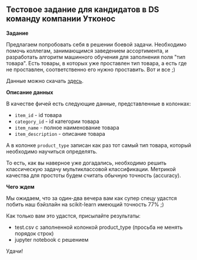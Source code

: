 ## Тестовое задание для кандидатов в DS команду компании Утконос

**Задание** 

Предлагаем попробовать себя в решении боевой задачи. 
Необходимо помочь коллегам, занимающимся заведением ассортимента, и разработать алгоритм машинного обучения для заполнения поля "тип товара". 
Есть товары, в которых уже проставлен тип товара, а есть где не проставлен, соответственно его нужно проставить. 
Вот и все ;) 

Данные можно скачать [здесь](https://drive.google.com/drive/folders/12x4lPmuZV1WFHd4J9oKsuJNvokJaBlOk).

**Описание данных**

В качестве фичей есть следующие данные, представленные в колонках:
* `item_id` - id товара
* `category_id` - id категории товара
* `item_name` - полное наименование товара
* `item_description` - описание товара

А в колонке `product_type` записан как раз тот самый тип товара, который необходимо научиться определять.

То есть, как вы наверное уже догадались, необходимо решить классическую задачу мультиклассовой классификации. 
Метрикой качества для простоты бyдем считать обычную точность (accuracy).

**Чего ждем**

Мы ожидаем, что за один-два вечера вам как супер спецу удастся побить наш бэйзлайн на scikit-learn имеющий точность 77% ;)

Как только вам это удастся, присылайте результаты: 
* test.csv с заполненной колонкой product_type (просьба не менять порядок строк)
* jupyter notebook с решением   

Удачи!




